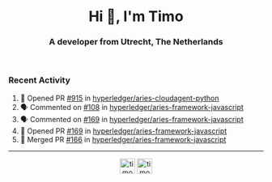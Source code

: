 <h1 align="center">Hi 👋, I'm Timo</h1>
<h3 align="center">A developer from Utrecht, The Netherlands</h3>
<br/>
<!-- https://github.com/rahuldkjain/github-profile-readme-generator --!>

<!--  <p align="left"><img src="https://github-readme-stats.vercel.app/api?username=timoglastra&show_icons=true&count_private=true&" alt="timoglastra" /></p> --!>

<!--
Github language stats
<p align="left"><img src="https://github-readme-stats.vercel.app/api/top-langs/?username=timoglastra&layout=compact" alt="timoglastra" /><p>
-->

<!-- Codestats language stats -->
<!-- <p align="left"><img src="https://codestats-readme.vercel.app/api/top-langs/?username=timoglastra&layout=compact&language_count=12" alt="timoglastra" /><p>    --!>
  
<h3>Recent Activity</h3>

<!--START_SECTION:activity-->
1. 💪 Opened PR [#915](https://github.com/hyperledger/aries-cloudagent-python/pull/915) in [hyperledger/aries-cloudagent-python](https://github.com/hyperledger/aries-cloudagent-python)
2. 🗣 Commented on [#108](https://github.com/hyperledger/aries-framework-javascript/issues/108) in [hyperledger/aries-framework-javascript](https://github.com/hyperledger/aries-framework-javascript)
3. 🗣 Commented on [#169](https://github.com/hyperledger/aries-framework-javascript/issues/169) in [hyperledger/aries-framework-javascript](https://github.com/hyperledger/aries-framework-javascript)
4. 💪 Opened PR [#169](https://github.com/hyperledger/aries-framework-javascript/pull/169) in [hyperledger/aries-framework-javascript](https://github.com/hyperledger/aries-framework-javascript)
5. 🎉 Merged PR [#166](https://github.com/hyperledger/aries-framework-javascript/pull/166) in [hyperledger/aries-framework-javascript](https://github.com/hyperledger/aries-framework-javascript)
<!--END_SECTION:activity-->

---

<p align="center">
<a href="https://twitter.com/timoglastra" target="blank"><img align="center" src="https://cdn.jsdelivr.net/npm/simple-icons@3.0.1/icons/twitter.svg" alt="timoglastra" height="30" width="30" /></a>
<a href="https://linkedin.com/in/timoglastra" target="blank"><img align="center" src="https://cdn.jsdelivr.net/npm/simple-icons@3.0.1/icons/linkedin.svg" alt="timoglastra" height="30" width="30" /></a>
</p>



